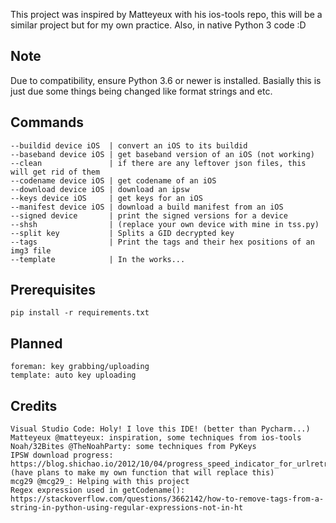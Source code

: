 This project was inspired by Matteyeux with his ios-tools repo, this will be a similar project but for my own practice. Also, in native Python 3 code :D

## Note

Due to compatibility, ensure Python 3.6 or newer is installed. Basially this is just due some things being changed like format strings and etc.

## Commands

    --buildid device iOS  | convert an iOS to its buildid
    --baseband device iOS | get baseband version of an iOS (not working)
    --clean               | if there are any leftover json files, this will get rid of them
    --codename device iOS | get codename of an iOS
    --download device iOS | download an ipsw
    --keys device iOS     | get keys for an iOS
    --manifest device iOS | download a build manifest from an iOS
    --signed device       | print the signed versions for a device
    --shsh                | (replace your own device with mine in tss.py)
    --split key           | Splits a GID decrypted key
    --tags                | Print the tags and their hex positions of an img3 file
    --template            | In the works...

## Prerequisites

    pip install -r requirements.txt

## Planned

    foreman: key grabbing/uploading
    template: auto key uploading

## Credits

    Visual Studio Code: Holy! I love this IDE! (better than Pycharm...)
    Matteyeux @matteyeux: inspiration, some techniques from ios-tools
    Noah/32Bites @TheNoahParty: some techniques from PyKeys
    IPSW download progress: https://blog.shichao.io/2012/10/04/progress_speed_indicator_for_urlretrieve_in_python.html (have plans to make my own function that will replace this)
    mcg29 @mcg29_: Helping with this project
    Regex expression used in getCodename(): https://stackoverflow.com/questions/3662142/how-to-remove-tags-from-a-string-in-python-using-regular-expressions-not-in-ht
